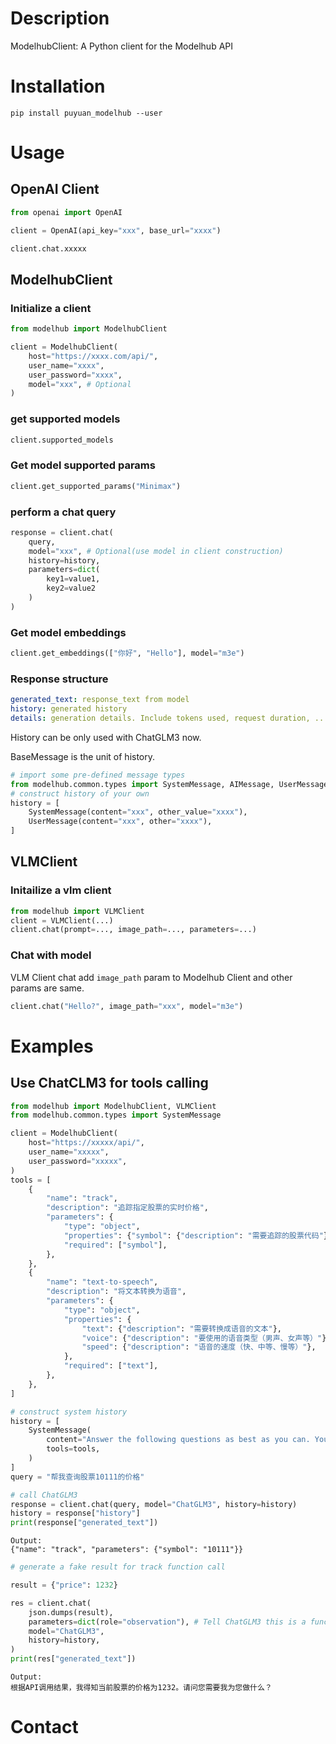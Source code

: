 # Description
ModelhubClient: A Python client for the Modelhub API

# Installation

```shell
pip install puyuan_modelhub --user
```


# Usage 

## OpenAI Client

```python
from openai import OpenAI

client = OpenAI(api_key="xxx", base_url="xxxx")

client.chat.xxxxx
```

## ModelhubClient

### Initialize a client
```python
from modelhub import ModelhubClient

client = ModelhubClient(
    host="https://xxxx.com/api/",
    user_name="xxxx",
    user_password="xxxx",
    model="xxx", # Optional
)
```

### get supported models

```python
client.supported_models
```

### Get model supported params

```python
client.get_supported_params("Minimax")
```

### perform a chat query
```python
response = client.chat(
    query,
    model="xxx", # Optional(use model in client construction)
    history=history,
    parameters=dict(
        key1=value1,
        key2=value2
    )
)
```

### Get model embeddings

```python
client.get_embeddings(["你好", "Hello"], model="m3e")
```

### Response structure

```yaml
generated_text: response_text from model
history: generated history
details: generation details. Include tokens used, request duration, ...
```

History can be only used with ChatGLM3 now.

BaseMessage is the unit of history.

```python
# import some pre-defined message types
from modelhub.common.types import SystemMessage, AIMessage, UserMessage
# construct history of your own
history = [
    SystemMessage(content="xxx", other_value="xxxx"),
    UserMessage(content="xxx", other="xxxx"),
]
```
## VLMClient

### Initailize a vlm client
```python
from modelhub import VLMClient
client = VLMClient(...)
client.chat(prompt=..., image_path=..., parameters=...)
```

### Chat with model

VLM Client chat add `image_path` param to Modelhub Client and other params are same.

```python
client.chat("Hello?", image_path="xxx", model="m3e")
```

# Examples

## Use ChatCLM3 for tools calling

```python
from modelhub import ModelhubClient, VLMClient
from modelhub.common.types import SystemMessage

client = ModelhubClient(
    host="https://xxxxx/api/",
    user_name="xxxxx",
    user_password="xxxxx",
)
tools = [
    {
        "name": "track",
        "description": "追踪指定股票的实时价格",
        "parameters": {
            "type": "object",
            "properties": {"symbol": {"description": "需要追踪的股票代码"}},
            "required": ["symbol"],
        },
    },
    {
        "name": "text-to-speech",
        "description": "将文本转换为语音",
        "parameters": {
            "type": "object",
            "properties": {
                "text": {"description": "需要转换成语音的文本"},
                "voice": {"description": "要使用的语音类型（男声、女声等）"},
                "speed": {"description": "语音的速度（快、中等、慢等）"},
            },
            "required": ["text"],
        },
    },
]

# construct system history
history = [
    SystemMessage(
        content="Answer the following questions as best as you can. You have access to the following tools:",
        tools=tools,
    )
]
query = "帮我查询股票10111的价格"

# call ChatGLM3
response = client.chat(query, model="ChatGLM3", history=history)
history = response["history"]
print(response["generated_text"])
```
```shell
Output:
{"name": "track", "parameters": {"symbol": "10111"}}
```

```python
# generate a fake result for track function call

result = {"price": 1232}

res = client.chat(
    json.dumps(result),
    parameters=dict(role="observation"), # Tell ChatGLM3 this is a function call result
    model="ChatGLM3",
    history=history,
)
print(res["generated_text"])
```

```shell
Output:
根据API调用结果，我得知当前股票的价格为1232。请问您需要我为您做什么？
```
# Contact
